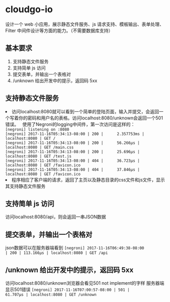 # cloudgo-io

设计一个 web 小应用，展示静态文件服务、js 请求支持、模板输出、表单处理、Filter 中间件设计等方面的能力。（不需要数据库支持）

## 基本要求
1. 支持静态文件服务 
2. 支持简单 js 访问
3. 提交表单，并输出一个表格对 
4. /unknown 给出开发中的提示，返回码 5xx

## 支持静态文件服务
<li>访问localhost:8080就可以看到一个简单的登陆页面，输入并提交，会返回一个写着你的密码和用户名的表格。访问localhost:8080/unknown会返回一个501错误。   
 使用了Negroni的logging中间件，第一次访问是这样的：</li><code>[negroni] listening on :8080
[negroni] 2017-11-16T05:34:13-08:00 | 200 | 	 2.357753ms | localhost:8080 | GET / 
[negroni] 2017-11-16T05:34:13-08:00 | 200 | 	 56.266µs | localhost:8080 | GET /main.css 
[negroni] 2017-11-16T05:34:13-08:00 | 200 | 	 25.696µs | localhost:8080 | GET /test.js 
[negroni] 2017-11-16T05:34:13-08:00 | 404 | 	 36.723µs | localhost:8080 | GET /favicon.ico 
[negroni] 2017-11-16T05:34:13-08:00 | 404 | 	 37.846µs | localhost:8080 | GET /favicon.ico </code>
<li>程序相应了客户端的请求，返回了主页以及静态目录的css文件和js文件，显示其支持静态文件服务</li>

## 支持简单 js 访问
访问localhost:8080/api，则会返回一串JSON数据

## 提交表单，并输出一个表格对 
json数据可以在服务器端看到
<code>[negroni] 2017-11-16T06:49:38-08:00 | 200 | 	 113.166µs | localhost:8080 | GET /api </code>

## /unknown 给出开发中的提示，返回码 5xx
访问localhost:8080/unknown浏览器会看见501 not implement的字样
服务器端显示501错误
<code>[negroni] 2017-11-16T07:00:57-08:00 | 501 | 	 61.707µs | localhost:8080 | GET /unknown </code>
